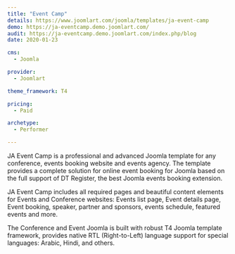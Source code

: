```yaml
---
title: "Event Camp"
details: https://www.joomlart.com/joomla/templates/ja-event-camp
demo: https://ja-eventcamp.demo.joomlart.com/
audit: https://ja-eventcamp.demo.joomlart.com/index.php/blog
date: 2020-01-23

cms: 
  - Joomla

provider:
  - Joomlart

theme_framework: T4

pricing:
  - Paid

archetype:
  - Performer

---
```


JA Event Camp is a professional and advanced Joomla template for any conference, events booking website and events agency. The template provides a complete solution for online event booking for Joomla based on the full support of DT Register, the best Joomla events booking extension.

JA Event Camp includes all required pages and beautiful content elements for Events and Conference websites: Events list page, Event details page, Event booking, speaker, partner and sponsors, events schedule, featured events and more.

The Conference and Event Joomla is built with robust T4 Joomla template framework, provides native RTL (Right-to-Left) language support for special languages: Arabic, Hindi, and others.




